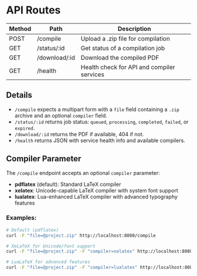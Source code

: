 # API Routes

| Method | Path             | Description                                 |
|--------|------------------|---------------------------------------------|
| POST   | /compile         | Upload a .zip file for compilation          |
| GET    | /status/:id      | Get status of a compilation job             |
| GET    | /download/:id    | Download the compiled PDF                   |
| GET    | /health          | Health check for API and compiler services  |

## Details
- `/compile` expects a multipart form with a `file` field containing a `.zip` archive and an optional `compiler` field.
- `/status/:id` returns job status: `queued`, `processing`, `completed`, `failed`, or `expired`.
- `/download/:id` returns the PDF if available, 404 if not.
- `/health` returns JSON with service health info and available compilers.

## Compiler Parameter
The `/compile` endpoint accepts an optional `compiler` parameter:
- **pdflatex** (default): Standard LaTeX compiler
- **xelatex**: Unicode-capable LaTeX compiler with system font support
- **lualatex**: Lua-enhanced LaTeX compiler with advanced typography features

### Examples:
```bash
# Default (pdflatex)
curl -F "file=@project.zip" http://localhost:8080/compile

# XeLaTeX for Unicode/font support
curl -F "file=@project.zip" -F "compiler=xelatex" http://localhost:8080/compile

# LuaLaTeX for advanced features
curl -F "file=@project.zip" -F "compiler=lualatex" http://localhost:8080/compile
```
